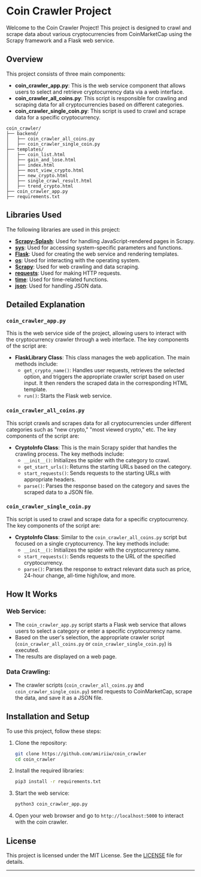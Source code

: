 # Coin Crawler Project
Welcome to the Coin Crawler Project! This project is designed to crawl and scrape data about various cryptocurrencies from CoinMarketCap using the Scrapy framework and a Flask web service.

## Overview
This project consists of three main components:

- **coin_crawler_app.py**: This is the web service component that allows users to select and retrieve cryptocurrency data via a web interface.
- **coin_crawler_all_coins.py**: This script is responsible for crawling and scraping data for all cryptocurrencies based on different categories.
- **coin_crawler_single_coin.py**: This script is used to crawl and scrape data for a specific cryptocurrency.

```plaintext
coin_crawler/
├── backend/
│   ├── coin_crawler_all_coins.py    
│   ├── coin_crawler_single_coin.py                            
├── templates/                       
│   ├── coin_list.html              
│   ├── gain_and_lose.html           
│   ├── index.html                   
│   ├── most_view_crypto.html        
│   ├── new_crypto.html              
│   ├── single_crawl_result.html     
│   ├── trend_crypto.html            
├── coin_crawler_app.py             
├── requirements.txt                                        
```

## Libraries Used
The following libraries are used in this project:

- **[Scrapy-Splash](https://github.com/scrapy-plugins/scrapy-splash)**: Used for handling JavaScript-rendered pages in Scrapy.
- **[sys](https://docs.python.org/3/library/sys.html)**: Used for accessing system-specific parameters and functions.
- **[Flask](https://flask.palletsprojects.com/)**: Used for creating the web service and rendering templates.
- **[os](https://docs.python.org/3/library/os.html)**: Used for interacting with the operating system.
- **[Scrapy](https://scrapy.org/)**: Used for web crawling and data scraping.
- **[requests](https://docs.python-requests.org/)**: Used for making HTTP requests.
- **[time](https://docs.python.org/3/library/time.html)**: Used for time-related functions.
- **[json](https://docs.python.org/3/library/json.html)**: Used for handling JSON data.

## Detailed Explanation

### `coin_crawler_app.py`
This is the web service side of the project, allowing users to interact with the cryptocurrency crawler through a web interface. The key components of the script are:

- **FlaskLibrary Class**: This class manages the web application. The main methods include:
  - `get_crypto_name()`: Handles user requests, retrieves the selected option, and triggers the appropriate crawler script based on user input. It then renders the scraped data in the corresponding HTML template.
  - `run()`: Starts the Flask web service.

### `coin_crawler_all_coins.py`
This script crawls and scrapes data for all cryptocurrencies under different categories such as "new crypto," "most viewed crypto," etc. The key components of the script are:

- **CryptoInfo Class**: This is the main Scrapy spider that handles the crawling process. The key methods include:
  - `__init__()`: Initializes the spider with the category to crawl.
  - `get_start_urls()`: Returns the starting URLs based on the category.
  - `start_requests()`: Sends requests to the starting URLs with appropriate headers.
  - `parse()`: Parses the response based on the category and saves the scraped data to a JSON file.

### `coin_crawler_single_coin.py`
This script is used to crawl and scrape data for a specific cryptocurrency. The key components of the script are:

- **CryptoInfo Class**: Similar to the `coin_crawler_all_coins.py` script but focused on a single cryptocurrency. The key methods include:
  - `__init__()`: Initializes the spider with the cryptocurrency name.
  - `start_requests()`: Sends requests to the URL of the specified cryptocurrency.
  - `parse()`: Parses the response to extract relevant data such as price, 24-hour change, all-time high/low, and more.

## How It Works
### Web Service:
- The `coin_crawler_app.py` script starts a Flask web service that allows users to select a category or enter a specific cryptocurrency name.
- Based on the user's selection, the appropriate crawler script (`coin_crawler_all_coins.py` or `coin_crawler_single_coin.py`) is executed.
- The results are displayed on a web page.

### Data Crawling:
- The crawler scripts (`coin_crawler_all_coins.py` and `coin_crawler_single_coin.py`) send requests to CoinMarketCap, scrape the data, and save it as a JSON file.

## Installation and Setup
To use this project, follow these steps:

1. Clone the repository:
    ```bash
    git clone https://github.com/amiriiw/coin_crawler
    cd coin_crawler
    ```

2. Install the required libraries:
    ```bash
    pip3 install -r requirements.txt
    ```

3. Start the web service:
    ```bash
    python3 coin_crawler_app.py
    ```

4. Open your web browser and go to `http://localhost:5000` to interact with the coin crawler.

## License
This project is licensed under the MIT License. See the [LICENSE](LICENSE) file for details.

---
